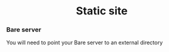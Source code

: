 
<h1 align="center">Static site</h1>


### Bare server

You will need to point your Bare server to an external directory
